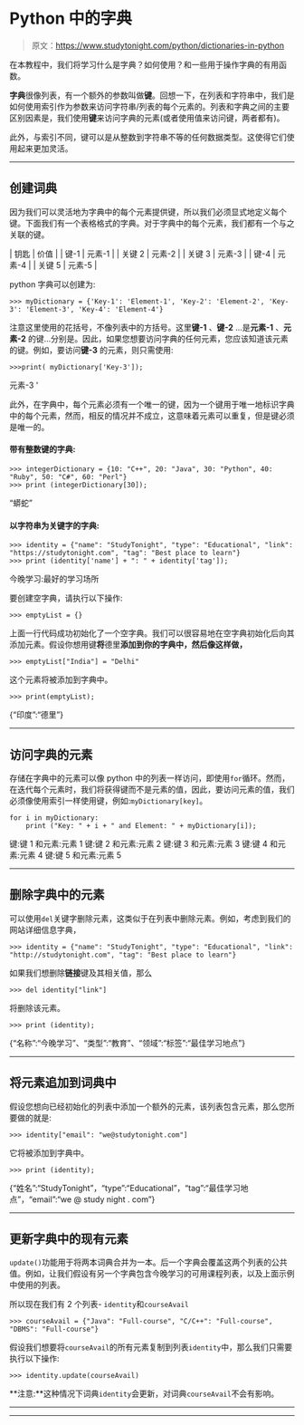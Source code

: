 # Python 中的字典

> 原文：<https://www.studytonight.com/python/dictionaries-in-python>

在本教程中，我们将学习什么是字典？如何使用？和一些用于操作字典的有用函数。

**字典**很像列表，有一个额外的参数叫做**键**。回想一下，在列表和字符串中，我们是如何使用索引作为参数来访问字符串/列表的每个元素的。列表和字典之间的主要区别因素是，我们使用**键**来访问字典的元素(或者使用值来访问键，两者都有)。

此外，与索引不同，键可以是从整数到字符串不等的任何数据类型。这使得它们使用起来更加灵活。

* * *

## 创建词典

因为我们可以灵活地为字典中的每个元素提供键，所以我们必须显式地定义每个键。下面我们有一个表格格式的字典。对于字典中的每个元素，我们都有一个与之关联的键。

| 钥匙 | 价值 |
| 键-1 | 元素-1 |
| 关键 2 | 元素-2 |
| 关键 3 | 元素-3 |
| 键-4 | 元素-4 |
| 关键 5 | 元素-5 |

python 字典可以创建为:

```
>>> myDictionary = {'Key-1': 'Element-1', 'Key-2': 'Element-2', 'Key-3': 'Element-3', 'Key-4': 'Element-4'}
```

注意这里使用的花括号，不像列表中的方括号。这里**键-1** 、**键-2** ...是**元素-1** 、**元素-2** 的键...分别是。因此，如果您想要访问字典的任何元素，您应该知道该元素的键。例如，要访问**键-3** 的元素，则只需使用:

```
>>>print( myDictionary['Key-3']);
```

元素-3 '

此外，在字典中，每个元素必须有一个唯一的键，因为一个键用于唯一地标识字典中的每个元素，然而，相反的情况并不成立，这意味着元素可以重复，但是键必须是唯一的。

#### 带有整数键的字典:

```
>>> integerDictionary = {10: "C++", 20: "Java", 30: "Python", 40: "Ruby", 50: "C#", 60: "Perl"}
>>> print (integerDictionary[30]);
```

“蟒蛇”

#### 以字符串为关键字的字典:

```
>>> identity = {"name": "StudyTonight", "type": "Educational", "link": "https://studytonight.com", "tag": "Best place to learn"}
>>> print (identity['name'] + ": " + identity['tag']);
```

今晚学习:最好的学习场所

要创建空字典，请执行以下操作:

```
>>> emptyList = {}
```

上面一行代码成功初始化了一个空字典。我们可以很容易地在空字典初始化后向其添加元素。假设你想用键**将**德里**添加到你的字典中，然后像这样做，**

```
>>> emptyList["India"] = "Delhi"
```

这个元素将被添加到字典中。

```
>>> print(emptyList);
```

{“印度”:“德里”}

* * *

## 访问字典的元素

存储在字典中的元素可以像 python 中的列表一样访问，即使用`for`循环。然而，在迭代每个元素时，我们将获得键而不是元素的值，因此，要访问元素的值，我们必须像使用索引一样使用键，例如:`myDictionary[key]`。

```
for i in myDictionary:
    print ("Key: " + i + " and Element: " + myDictionary[i]);
```

键:键 1 和元素:元素 1 键:键 2 和元素:元素 2 键:键 3 和元素:元素 3 键:键 4 和元素:元素 4 键:键 5 和元素:元素 5

* * *

## 删除字典中的元素

可以使用`del`关键字删除元素，这类似于在列表中删除元素。例如，考虑到我们的网站详细信息字典，

```
>>> identity = {"name": "StudyTonight", "type": "Educational", "link": "http://studytonight.com", "tag": "Best place to learn"}
```

如果我们想删除**链接**键及其相关值，那么

```
>>> del identity["link"]
```

将删除该元素。

```
>>> print (identity);
```

{“名称”:“今晚学习”、“类型”:“教育”、“领域”:“标签”:“最佳学习地点”}

* * *

## 将元素追加到词典中

假设您想向已经初始化的列表中添加一个额外的元素，该列表包含元素，那么您所要做的就是:

```
>>> identity["email": "we@studytonight.com"]
```

它将被添加到字典中。

```
>>> print (identity);
```

{“姓名”:“StudyTonight”，“type”:“Educational”，“tag”:“最佳学习地点”，“email”:“we @ study night . com”}

* * *

## 更新字典中的现有元素

`update()`功能用于将两本词典合并为一本。后一个字典会覆盖这两个列表的公共值。例如，让我们假设有另一个字典包含今晚学习的可用课程列表，以及上面示例中使用的列表。

所以现在我们有 2 个列表- `identity`和`courseAvail`

```
>>> courseAvail = {"Java": "Full-course", "C/C++": "Full-course", "DBMS": "Full-course"}
```

假设我们想要将`courseAvail`的所有元素复制到列表`identity`中，那么我们只需要执行以下操作:

```
>>> identity.update(courseAvail)
```

**注意:**这种情况下词典`identity`会更新，对词典`courseAvail`不会有影响。

* * *

* * *